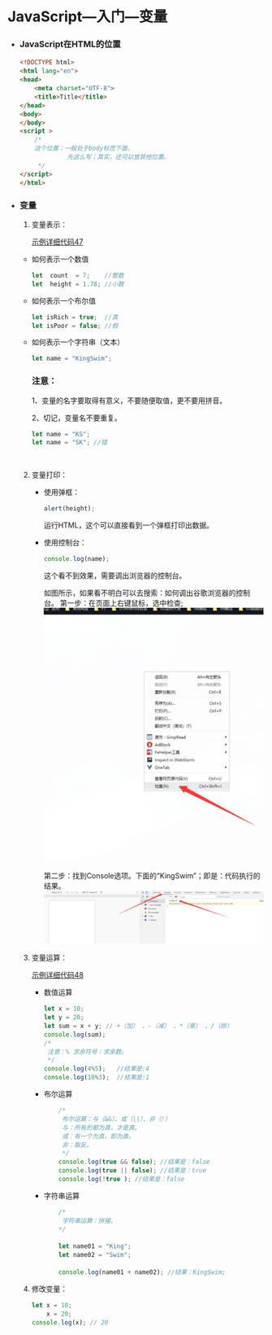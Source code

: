 # JavaScript—入门—变量

- ### JavaScript在HTML的位置

  ```html
  <!DOCTYPE html>
  <html lang="en">
  <head>
      <meta charset="UTF-8">
      <title>Title</title>
  </head>
  <body>
  </body>
  <script >
      /*
      这个位置：一般处于body标签下面。
               先这么写；其实，还可以放其他位置。
       */
  </script>
  </html>
  ```

  

- ### 变量

  1. 变量表示：
  
     [示例详细代码47](代码相关/demo47-JavaScript-location.html)
  
   - 如何表示一个数值
  
     ```javascript
     let  count  = 7;    //整数
     let  height = 1.78; //小数
     ```
  
   - 如何表示一个布尔值
  
     ```javascript
     let isRich = true;  //真
     let isPoor = false; //假
     ```
  
  - 如何表示一个字符串（文本）
  
    ```javascript
    let name = "KingSwim";
    ```
    
    ### 注意：
    
    1、变量的名字要取得有意义，不要随便取值，更不要用拼音。
    
    2、切记，变量名不要重复。
  
       ```javascript
    let name = "KS";
    let name = "SK"; //错
       ```
    ​     
  2. 变量打印：
  
     - 使用弹框：
  
       ```javascript
       alert(height);
       ```
  
       运行HTML，这个可以直接看到一个弹框打印出数据。
  
     - 使用控制台：
  
       ```javascript
       console.log(name);
       ```
  
       这个看不到效果，需要调出浏览器的控制台。
  
       如图所示，如果看不明白可以去搜索：如何调出谷歌浏览器的控制台。
       第一步：在页面上右键鼠标，选中检查;
       ![](代码相关/imgs/right-click.png)
       
       第二步：找到Console选项。下面的“KingSwim”；即是：代码执行的结果。
       ![](代码相关/imgs/console-show.png)
     
  3. 变量运算：
  
     [示例详细代码48](代码相关/demo48-JavaScript-compute.html)
  
     - 数值运算
  
       ```javascript
       let x = 10;
       let y = 20;
       let sum = x + y; // +（加） 、-（减） 、*（乘） 、/（除）
       console.log(sum);
       /*
        注意：% 求余符号：求余数。
        */
       console.log(4%5);   //结果是:4
       console.log(10%3);  //结果是:1
  
       ```
       
     - 布尔运算
  
       ```javascript
           /*
            布尔运算：与（&&）、或（||）、非（!）
            与：所有的都为真，才是真。
            或：有一个为真，即为真。
            非：取反。
            */
           console.log(true && false); //结果是：false
           console.log(true || false); //结果是：true
           console.log(!true ); //结果是：false
       ```
  
       
  
     - 字符串运算
  
       ```javascript
           /*
            字符串运算：拼接。
           */
       
           let name01 = "King";
           let name02 = "Swim";
       
           console.log(name01 + name02); //结果：KingSwim;
       ```
  
       
  
  4. 修改变量：
  
     ```javascript
     let x = 10;
         x = 20;
     console.log(x); // 20 
         
     ```
  
  

